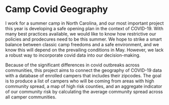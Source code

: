 # Camp Covid Geography

I work for a summer camp in North Carolina, and our most important project this year is developing a safe opening plan in the context of COVID-19. With many best practices available, we would like to know how restrictive our policies and prodecures need to be this summer. We hope to strike a smart balance between classic camp freedoms and a safe environment, and we know this will depend on the prevailing conditions in May. However, we lack a robust way to incorporate covid data into our decision-making. 

Because of the significant differences in covid outbreaks across communities, this project aims to connect the geography of COVID-19 data with a database of enrolled campers that includes their zipcodes. The goal is to produce a list of campers who will be coming from areas with high community spread, a map of high risk counties, and an aggregate indicator of our community risk by calculating the average community spread across all camper communities.
